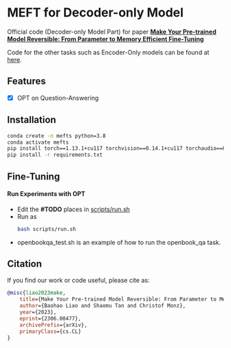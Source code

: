 # MEFT for Decoder-only Model
Official code (Decoder-only Model Part) for paper **[Make Your Pre-trained Model Reversible: From Parameter to Memory Efficient Fine-Tuning](https://arxiv.org/abs/2306.00477)**

Code for the other tasks such as Encoder-Only models can be found at [here](https://github.com/BaohaoLiao/mefts).

## Features
- [x] OPT on Question-Answering

## Installation
```bash
conda create -n mefts python=3.8
conda activate mefts
pip install torch==1.13.1+cu117 torchvision==0.14.1+cu117 torchaudio==0.13.1 --extra-index-url https://download.pytorch.org/whl/cu117
pip install -r requirements.txt
```

## Fine-Tuning
#### Run Experiments with OPT
- Edit the **#TODO** places in [scripts/run.sh](/scripts/run.sh)
- Run as
  ```bash
  bash scripts/run.sh
  ```
- openbookqa_test.sh is an example of how to run the openbook_qa task.
  
## Citation
If you find our work or code useful, please cite as:
  ``` bibtex
  @misc{liao2023make,
      title={Make Your Pre-trained Model Reversible: From Parameter to Memory Efficient Fine-Tuning}, 
      author={Baohao Liao and Shaomu Tan and Christof Monz},
      year={2023},
      eprint={2306.00477},
      archivePrefix={arXiv},
      primaryClass={cs.CL}
}
  ```

